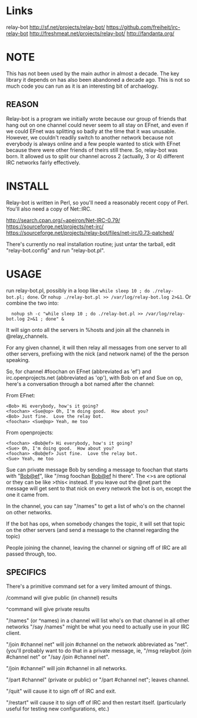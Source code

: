 # Links
relay-bot
http://sf.net/projects/relay-bot/
https://github.com/freiheit/irc-relay-bot
http://freshmeat.net/projects/relay-bot/
http://fandanta.org/

# NOTE

This has not been used by the main author in almost a decade. The key
library it depends on has also been abandoned a decade ago. This is not so
much code you can run as it is an interesting bit of archaelogy.

## REASON

Relay-bot is a program we initially wrote because our group of friends that
hang out on one channel could never seem to all stay on EFnet, and even if
we could EFnet was splitting so badly at the time that it was unusable. 
However, we couldn't readily switch to another network because not everybody
is always online and a few people wanted to stick with EFnet because there
were other friends of theirs still there.  So, relay-bot was born.  It
allowed us to split our channel across 2 (actually, 3 or 4) different IRC
networks fairly effectively.


# INSTALL

Relay-bot is written in Perl, so you'll need a reasonably recent copy of
Perl.  You'll also need a copy of Net::IRC.

http://search.cpan.org/~apeiron/Net-IRC-0.79/
https://sourceforge.net/projects/net-irc/
https://sourceforge.net/projects/relay-bot/files/net-irc/0.73-patched/

There's currently no real installation routine; just untar the tarball, edit
"relay-bot.config" and run "relay-bot.pl".


# USAGE

run relay-bot.pl, possibly in a loop like `while sleep 10 ; do
./relay-bot.pl; done`.  Or `nohup ./relay-bot.pl >> /var/log/relay-bot.log
2>&1`.  Or combine the two into: 
```
  nohup sh -c "while sleep 10 ; do ./relay-bot.pl >> /var/log/relay-bot.log 2>&1 ; done" &
```

It will sign onto all the servers in %hosts and join all the channels in
@relay_channels.

For any given channel, it will then relay all messages from one server to
all other servers, prefixing with the nick (and network name) of the the
person speaking.

So, for channel #foochan on EFnet (abbreviated as 'ef') and
irc.openprojects.net (abbreviated as 'op'), with Bob on ef and Sue on op,
here's a conversation through a bot named after the channel:

From EFnet:
```
<Bob> Hi everybody, how's it going?
<foochan> <Sue@op> Oh, I'm doing good.  How about you?
<Bob> Just fine.  Love the relay bot.
<foochan> <Sue@op> Yeah, me too
```

From openprojects:
```
<foochan> <Bob@ef> Hi everybody, how's it going?
<Sue> Oh, I'm doing good.  How about you?
<foochan> <Bob@ef> Just fine.  Love the relay bot.
<Sue> Yeah, me too
```

Sue can private message Bob by sending a message to foochan that starts with
"<Bob@ef>", like "/msg foochan <Bob@ef> hi there".  The <>s are optional or
they can be like >this< instead.  If you leave out the @net part the message
will get sent to that nick on every network the bot is on, except the one it
came from.

In the channel, you can say "/names" to get a list of who's on the channel
on other networks.

If the bot has ops, when somebody changes the topic, it will set that topic
on the other servers (and send a message to the channel regarding the topic)

People joining the channel, leaving the channel or signing off of IRC are
all passed through, too.


## SPECIFICS

There's a primitive command set for a very limited amount of things.

/command will give public (in channel) results

^command will give private results

"/names" (or ^names) in a channel will list who's on that channel in all other
networks  "/say /names" might be what you need to actually use in your IRC
client.

"/join #channel net" will join #channel on the network abbreviated as "net".
(you'll probably want to do that in a private message, ie, 
"/msg relaybot /join #channel net" or "/say /join #channel net".

"/join #channel" will join #channel in all networks.

"/part #channel" (private or public) or "/part #channel net"; leaves
channel.

"/quit" will cause it to sign off of IRC and exit.

"/restart" will cause it to sign off of IRC and then restart itself. 
(particularly useful for testing new configurations, etc.)
